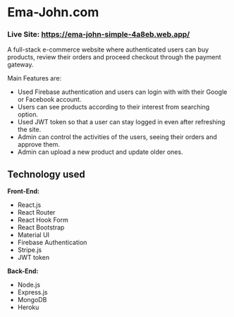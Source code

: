 # Ema-John.com 
### Live Site: https://ema-john-simple-4a8eb.web.app/

A full-stack e-commerce website where authenticated users can buy products, review their orders and proceed checkout through the payment gateway.

Main Features are: 
- Used Firebase authentication and users can login with with their Google or Facebook account.
- Users can see products according to their interest from searching option.
- Used JWT token so that a user can stay logged in even after refreshing the site.
- Admin can control the activities of the users, seeing their orders and approve them.
- Admin can upload a new product and update older ones.

## Technology used

**Front-End:**
- React.js
- React Router
- React Hook Form
- React Bootstrap
- Material UI
- Firebase Authentication
- Stripe.js
- JWT token

**Back-End:**
- Node.js
- Express.js
- MongoDB
- Heroku 
